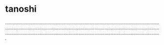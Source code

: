 # tanoshi

.....................................................................................................................................................................................................................................................................................................................................................................................